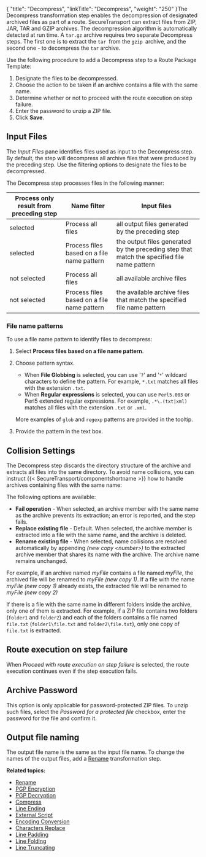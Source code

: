 {
    "title": "Decompress",
    "linkTitle": "Decompress",
    "weight": "250"
}The Decompress transformation step enables the decompression of designated archived files as part of a route. SecureTransport can extract files from ZIP, JAR, TAR and GZIP archives. The decompression algorithm is automatically detected at run time. A `tar.gz` archive requires two separate Decompress steps. The first one is to extract the `tar `from the `gzip `archive, and the second one - to decompress the `tar` archive.

Use the following procedure to add a Decompress step to a Route Package Template:

1.  Designate the files to be decompressed.
2.  Choose the action to be taken if an archive contains a file with the same name.
3.  Determine whether or not to proceed with the route execution on step failure.
4.  Enter the password to unzip a ZIP file.
5.  Click **Save**.

<span id="File"></span>

## Input Files

The *Input Files* pane identifies files used as input to the Decompress step. By default, the step will decompress all archive files that were produced by the preceding step. Use the filtering options to designate the files to be decompressed.

The Decompress step processes files in the following manner:

<table>
   <thead>
      <tr>
<th style="text-align: center;" class="HeadE-Column1-Header1">Process only result from preceding step<br />
         </th>
<th style="text-align: center;" class="HeadE-Column1-Header1">Name filter<br />
         </th>
<th style="text-align: center;" class="HeadD-Column1-Header1">Input files<br />
         </th>
      </tr>
   </thead>
   <tbody>
      <tr>
         <td>selected         </td>
         <td>Process all files         </td>
         <td>all output files generated by the preceding step         </td>
      </tr>
      <tr>
         <td>selected         </td>
         <td>Process files based on a file name pattern         </td>
         <td>the output files generated by the preceding step that match the specified file name pattern         </td>
      </tr>
      <tr>
         <td>not selected         </td>
         <td>Process all files         </td>
         <td>all available archive files         </td>
      </tr>
      <tr>
         <td>not selected         </td>
         <td>Process files based on a file name pattern         </td>
         <td>the available archive files that match the specified file name pattern         </td>
      </tr>
   </tbody>
</table>

<span id="File2"></span>

### File name patterns

To use a file name pattern to identify files to decompress:

1.  Select **Process files based on a file name pattern**.
2.  Choose pattern syntax.
    -   When **File Globbing** is selected, you can use '`?`' and '`*`' wildcard characters to define the pattern. For example, `*.txt` matches all files with the extension `.txt`.
    -   When **Regular expressions** is selected, you can use `Perl5.003` or Perl5 extended regular expressions. For example, `.*\.(txt|xml)` matches all files with the extension `.txt` or `.xml`.

    More examples of `glob` and `regexp` patterns are provided in the tooltip.
3.  Provide the pattern in the text box.

<span id="Collisio"></span>

## Collision Settings

The Decompress step discards the directory structure of the archive and extracts all files into the same directory. To avoid name collisions, you can instruct {{< SecureTransport/componentshortname  >}} how to handle archives containing files with the same name:

The following options are available:

-   **Fail operation** - When selected, an archive member with the same name as the archive prevents its extraction; an error is reported, and the step fails.
-   **Replace existing file** - Default. When selected, the archive member is extracted into a file with the same name, and the archive is deleted.
-   **Rename existing file** - When selected, name collisions are resolved automatically by appending *(new copy &lt;number>)* to the extracted archive member that shares its name with the archive. The archive name remains unchanged.  

For example, if an archive named *myFile* contains a file named *myFile*, the archived file will be renamed to *myFile (new copy 1)*. If a file with the name *myFile (new copy 1)* already exists, the extracted file will be renamed to *myFile (new copy 2)*

If there is a file with the same name in different folders inside the archive, only one of them is extracted. For example, if a ZIP file contains two folders (`folder1` and `folder2`) and each of the folders contains a file named `file.txt` (`folder1\file.txt` and `folder2\file.txt`), only one copy of `file.txt` is extracted.

<span id="Proceed"></span>

## Route execution on step failure

When *Proceed with route execution on step failure* is selected, the route execution continues even if the step execution fails.

<span id="Archive"></span>

## Archive Password

This option is only applicable for password-protected ZIP files. To unzip such files, select the *Password for a protected file* checkbox, enter the password for the file and confirm it.

## Output file naming

The output file name is the same as the input file name. To change the names of the output files, add a <a href="../t_st_rename" class="MCXref xref">Rename</a> transformation step.

**Related topics:**

-   <a href="../t_st_rename" class="MCXref xref">Rename</a>
-   <a href="../t_st_pgp_encryption" class="MCXref xref">PGP Encryption</a>
-   <a href="../t_st_pgp_decryption" class="MCXref xref">PGP Decryption</a>
-   <a href="../t_st_compress" class="MCXref xref">Compress</a>
-   <a href="../t_st_line_ending" class="MCXref xref">Line Ending</a>
-   <a href="../t_st_external_script" class="MCXref xref">External Script</a>
-   <a href="../t_st_charset_conversion" class="MCXref xref">Encoding Conversion</a>
-   <a href="../t_st_replace" class="MCXref xref">Characters Replace</a>
-   <a href="../t_st_line_padding" class="MCXref xref">Line Padding</a>
-   <a href="../t_st_file_folding" class="MCXref xref">Line Folding</a>
-   <a href="../t_st_line_truncating" class="MCXref xref">Line Truncating</a>
